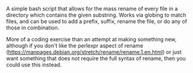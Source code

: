 A simple bash script that allows for the mass rename of every file in a 
directory which contains the given substring. Works via globing to match files,
and can be used to add a prefix, suffix, rename the file, or do any of those
in combination.

More of a coding exercise than an attempt at making something new, although if
you don't like the perlexpr aspect of rename
(https://manpages.debian.org/stretch/rename/rename.1.en.html) or just want
something that does not require the full syntax of rename, then you could use
this instead.

